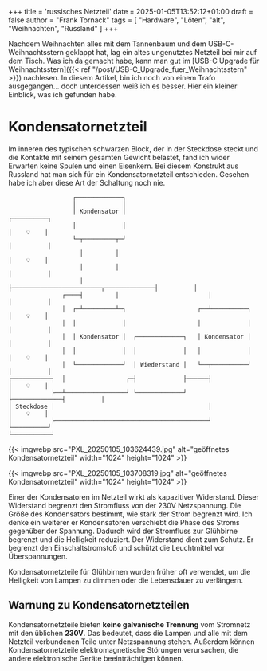 +++
title = 'russisches Netzteil'
date = 2025-01-05T13:52:12+01:00
draft = false
author = "Frank Tornack"
tags = [
    "Hardware",
    "Löten",
    "alt",
    "Weihnachten",
    "Russland"
]
+++

Nachdem Weihnachten alles mit dem Tannenbaum und dem USB-C-Weihnachtsstern geklappt hat, lag ein altes ungenutztes Netzteil bei mir auf dem Tisch. Was ich da gemacht habe, kann man gut im [USB-C Upgrade für Weihnachtsstern]({{< ref "/post/USB-C_Upgrade_fuer_Weihnachtsstern" >}}) nachlesen. In diesem Artikel, bin ich noch von einem Trafo ausgegangen... doch unterdessen weiß ich es besser. Hier ein kleiner Einblick, was ich gefunden habe.
<!--more-->

# Kondensatornetzteil
Im inneren des typischen schwarzen Block, der in der Steckdose steckt und die Kontakte mit seinem gesamten Gewicht belastet, fand ich wider Erwarten keine Spulen und einen Eisenkern. Bei diesem Konstrukt aus Russland hat man sich für ein Kondensatornetzteil entschieden. Gesehen habe ich aber diese Art der Schaltung noch nie.

```goat
                  ┌─────────────┐                                                  
                  │             │                                                  
                  │ Kondensator │                                      ┌──────────┐
                  │             │                                      │    💡    │
                  └─┬─────────┬─┘                                      │          │
                    │         │                                        │    💡    │
                    │         │                                        │          │
                    │         ├─────────────────────────┬──────────────┤          │
               ┌────┤         │                         │              │          │
               │  ┌─┴─────────┴─┐                    ┌──┴──────────┐   │    💡    │
               │  │             │                    │             │   │          │
               │  │ Kondensator │  ┌─────────────┐   │ Kondensator │   │          │
               │  │             │  │             │   │             │   │    💡    │
               │  └─────────────┘  │ Wiederstand │   └──┬──────────┘   │          │
┌───────────┐  │                 ┌─┤             ├──────┤              │    💡    │
│           ├──┴─────────────────┘ └─────────────┘      ├──────────────┤          │
│ Steckdose │                                           │              │    💡    │
│           ├───────────────────────────────────────────┘              └──────────┘
└───────────┘                                                                      

```

{{< imgwebp src="PXL_20250105_103624439.jpg" alt="geöffnetes Kondensatornetzteil" width="1024" height="1024" >}}

{{< imgwebp src="PXL_20250105_103708319.jpg" alt="geöffnetes Kondensatornetzteil" width="1024" height="1024" >}}

Einer der Kondensatoren im Netzteil wirkt als kapazitiver Widerstand. Dieser Widerstand begrenzt den Stromfluss von der 230V Netzspannung. Die Größe des Kondensators bestimmt, wie stark der Strom begrenzt wird. Ich denke ein weiterer er Kondensatoren verschiebt die Phase des Stroms gegenüber der Spannung. Dadurch wird der Stromfluss zur Glühbirne begrenzt und die Helligkeit reduziert. Der Widerstand dient zum Schutz. Er begrenzt den Einschaltstromstoß und schützt die Leuchtmittel vor Überspannungen.

Kondensatornetzteile für Glühbirnen wurden früher oft verwendet, um die Helligkeit von Lampen zu dimmen oder die Lebensdauer zu verlängern.

## Warnung zu Kondensatornetzteilen
Kondensatornetzteile bieten **keine galvanische Trennung** vom Stromnetz mit den üblichen **230V**. Das bedeutet, dass die Lampen und alle mit dem Netzteil verbundenen Teile unter Netzspannung stehen. Außerdem können Kondensatornetzteile elektromagnetische Störungen verursachen, die andere elektronische Geräte beeinträchtigen können.


